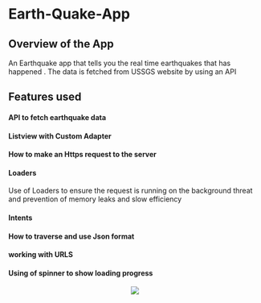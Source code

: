 # Earth-Quake-App


## Overview of the App
An Earthquake app that tells you the real time earthquakes that has happened . The data is fetched from USSGS website by using an API

## Features used
#### API to fetch earthquake data
#### Listview with Custom Adapter 
#### How to make an Https request to the server
#### Loaders
Use of Loaders to ensure the request is running on the background threat and prevention of memory leaks and slow efficiency
#### Intents
#### How to traverse and use Json format
#### working with URLS
#### Using of spinner to show loading progress


<p align="center">
<img src = "https://lh3.googleusercontent.com/xPlk5t5tYAkFDYbAhnAYnW8ZaT_eEqeE4bFLbhpdtySu2G_RpAU_6Xfk56-PeiB7nAEiQP9aXb8-BiEe_bKhBvpyHdhjMee5GKuT_wx9gVRJreXHBhGcSMqYMZS-0nzvfTE6zA12UQ=w2400" />
</p>
